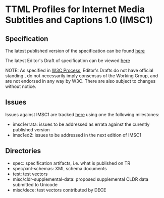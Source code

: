 # TTML Profiles for Internet Media Subtitles and Captions 1.0 (IMSC1)

## Specification

The latest published version of the specification can be found [here](https://www.w3.org/TR/ttml-imsc1/)

The latest Editor's Draft of specification can be viewed [here](http://w3c.github.io/imsc/imsc1/spec/ttml-ww-profiles.html)

NOTE: As specified in [W3C Process](http://www.w3.org/Consortium/Process/), Editor's Drafts do not have official standing , do not necessarily imply consensus of the Working Group, and are not endorsed in any way by W3C. There are also subject to changes without notice.

## Issues

Issues against IMSC1 are tracked [here](https://github.com/w3c/imsc/issues) using one the following milestones:
* imsc1errata: issues to be addressed as errata against the curently published version
* imsc1ed2: issues to be addressed in the next edition of IMSC1

## Directories 

* spec: specification artifacts, i.e. what is published on TR
* spec/xml-schemas: XML schema documents
* test: test vectors
* misc/cldr-supplemental-data: proposed supplemental CLDR data submitted to Unicode
* misc/dece: test vectors contributed by DECE
